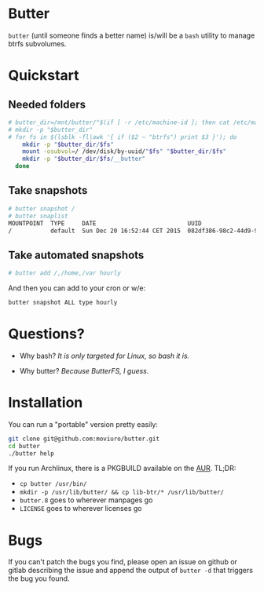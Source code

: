 # Butter
`butter` (until someone finds a better name) is/will be a `bash` utility to
manage btrfs subvolumes.

# Quickstart
## Needed folders
```sh
# butter_dir=/mnt/butter/"$(if [ -r /etc/machine-id ]; then cat /etc/machine-id; else uname -r; fi)"
# mkdir -p "$butter_dir"
# for fs in $(lsblk -fl|awk '{ if ($2 ~ "btrfs") print $3 }'); do
    mkdir -p "$butter_dir/$fs"
    mount -osubvol=/ /dev/disk/by-uuid/"$fs" "$butter_dir/$fs"
    mkdir -p "$butter_dir/$fs/__butter"
  done
```

## Take snapshots
```sh
# butter snapshot /
# butter snaplist
MOUNTPOINT  TYPE     DATE                          UUID
/           default  Sun Dec 20 16:52:44 CET 2015  082df386-98c2-44d9-9012-07fb2b22ea20
```

## Take automated snapshots
```sh
# butter add /,/home,/var hourly
```
And then you can add to your cron or w/e:
```sh
butter snapshot ALL type hourly
```

# Questions?
- Why bash?
*It is only targeted for Linux, so bash it is.*

- Why butter?
*Because ButterFS, I guess.*

# Installation
You can run a "portable" version pretty easily:
```sh
git clone git@github.com:moviuro/butter.git
cd butter
./butter help
```

If you run Archlinux, there is a PKGBUILD available on the [AUR](https://aur.archlinux.org/cgit/aur.git/plain/PKGBUILD?h=butter).
TL;DR:
- `cp butter /usr/bin/`
- `mkdir -p /usr/lib/butter/ && cp lib-btr/* /usr/lib/butter/`
- `butter.8` goes to wherever manpages go
- `LICENSE` goes to wherever licenses go

# Bugs
If you can't patch the bugs you find, please open an issue on github or gitlab
describing the issue and append the output of `butter -d` that triggers the bug
you found.
